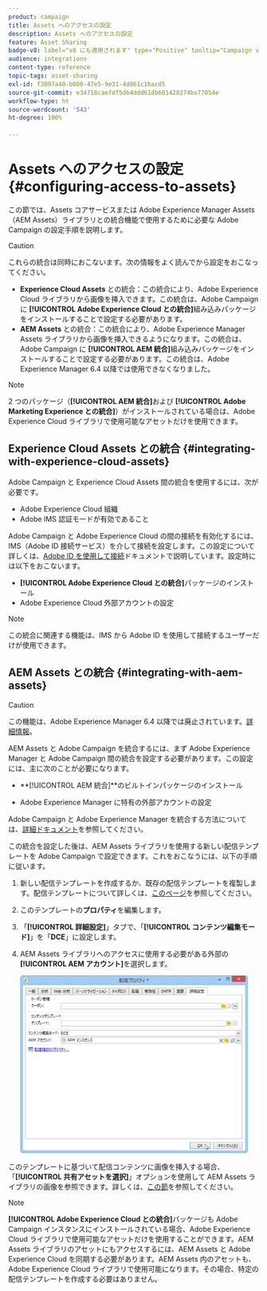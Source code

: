```yaml
---
product: campaign
title: Assets へのアクセスの設定
description: Assets へのアクセスの設定
feature: Asset Sharing
badge-v8: label="v8 にも適用されます" type="Positive" tooltip="Campaign v8 にも適用されます"
audience: integrations
content-type: reference
topic-tags: asset-sharing
exl-id: f3897a40-b080-47e5-9e31-4d861c1bacd5
source-git-commit: e34718caefdf5db4ddd61db601420274be77054e
workflow-type: ht
source-wordcount: '543'
ht-degree: 100%

---
```


# Assets へのアクセスの設定{#configuring-access-to-assets}



この節では、Assets コアサービスまたは Adobe Experience Manager Assets（AEM Assets）ライブラリとの統合機能で使用するために必要な Adobe Campaign の設定手順を説明します。

>[!CAUTION]
>
>これらの統合は同時におこないます。次の情報をよく読んでから設定をおこなってください。

* **Experience Cloud Assets** との統合：この統合により、Adobe Experience Cloud ライブラリから画像を挿入できます。この統合は、Adobe Campaign に **[!UICONTROL Adobe Experience Cloud との統合]**&#x200B;組み込みパッケージをインストールすることで設定する必要があります。
* **AEM Assets** との統合：この統合により、Adobe Experience Manager Assets ライブラリから画像を挿入できるようになります。この統合は、Adobe Campaign に **[!UICONTROL AEM 統合]**&#x200B;組み込みパッケージをインストールすることで設定する必要があります。この統合は、Adobe Experience Manager 6.4 以降では使用できなくなりました。

>[!NOTE]
>
>2 つのパッケージ（**[!UICONTROL AEM 統合]**&#x200B;および **[!UICONTROL Adobe Marketing Experience との統合]**）がインストールされている場合は、Adobe Experience Cloud ライブラリで使用可能なアセットだけを使用できます。

## Experience Cloud Assets との統合 {#integrating-with-experience-cloud-assets}

Adobe Campaign と Experience Cloud Assets 間の統合を使用するには、次が必要です。

* Adobe Experience Cloud 組織
* Adobe IMS 認証モードが有効であること

Adobe Campaign と Adobe Experience Cloud の間の接続を有効化するには、IMS（Adobe ID 接続サービス）を介して接続を設定します。この設定について詳しくは、[Adobe ID を使用して接続](../../integrations/using/about-adobe-id.md)ドキュメントで説明しています。設定時には以下をおこないます。

* **[!UICONTROL Adobe Experience Cloud との統合]**&#x200B;パッケージのインストール
* Adobe Experience Cloud 外部アカウントの設定

>[!NOTE]
>
>この統合に関連する機能は、IMS から Adobe ID を使用して接続するユーザーだけが使用できます。

## AEM Assets との統合 {#integrating-with-aem-assets}


>[!CAUTION]
>
>この機能は、Adobe Experience Manager 6.4 以降では廃止されています。[詳細情報](https://experienceleague.adobe.com/docs/experience-manager-64/release-notes/deprecated-removed-features.html?lang=ja#removed-features)。

AEM Assets と Adobe Campaign を統合するには、まず Adobe Experience Manager と Adobe Campaign 間の統合を設定する必要があります。この設定には、主に次のことが必要になります。

* **[!UICONTROL AEM 統合]**のビルトインパッケージのインストール

* Adobe Experience Manager に特有の外部アカウントの設定

Adobe Campaign と Adobe Experience Manager を統合する方法については、[詳細ドキュメント](../../integrations/using/about-adobe-experience-manager.md)を参照してください。

この統合を設定した後は、AEM Assets ライブラリを使用する新しい配信テンプレートを Adobe Campaign で設定できます。これをおこなうには、以下の手順に従います。

1. 新しい配信テンプレートを作成するか、既存の配信テンプレートを複製します。配信テンプレートについて詳しくは、[このページ](../../delivery/using/about-templates.md)を参照してください。
1. このテンプレートの&#x200B;**プロパティ**&#x200B;を編集します。
1. 「**[!UICONTROL 詳細設定]**」タブで、「**[!UICONTROL コンテンツ編集モード]**」を「**DCE**」に設定します。
1. AEM Assets ライブラリへのアクセスに使用する必要がある外部の **[!UICONTROL AEM アカウント]**&#x200B;を選択します。

   ![](assets/dam_aem_assets1.png)

このテンプレートに基づいて配信コンテンツに画像を挿入する場合、「**[!UICONTROL 共有アセットを選択]**」オプションを使用して AEM Assets ライブラリの画像を参照できます。詳しくは、[この節](../../integrations/using/inserting-a-shared-asset.md)を参照してください。

>[!NOTE]
>
>**[!UICONTROL Adobe Experience Cloud との統合]**&#x200B;パッケージも Adobe Campaign インスタンスにインストールされている場合、Adobe Experience Cloud ライブラリで使用可能なアセットだけを使用することができます。AEM Assets ライブラリのアセットにもアクセスするには、AEM Assets と Adobe Experience Cloud を同期する必要があります。AEM Assets 内のアセットも、Adobe Experience Cloud ライブラリで使用可能になります。その場合、特定の配信テンプレートを作成する必要はありません。
